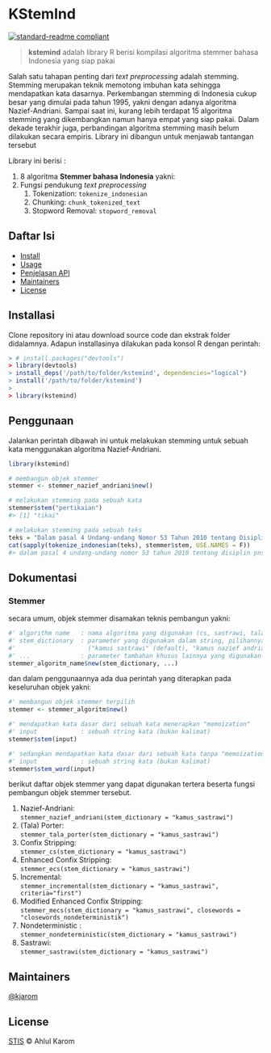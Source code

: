 # KStemInd

[![standard-readme compliant](https://img.shields.io/badge/readme%20style-standard-brightgreen.svg?style=flat-square)](https://github.com/RichardLitt/standard-readme)

> **kstemind** adalah library R berisi kompilasi algoritma stemmer bahasa Indonesia yang siap pakai

Salah satu tahapan penting dari *text preprocessing* adalah stemming. Stemming merupakan teknik memotong imbuhan kata sehingga mendapatkan kata dasarnya. Perkembangan stemming di Indonesia cukup besar yang dimulai pada tahun 1995, yakni dengan adanya algoritma Nazief-Andriani. Sampai saat ini, kurang lebih terdapat 15 algoritma stemming yang dikembangkan namun hanya empat yang siap pakai. Dalam dekade terakhir juga, perbandingan algoritma stemming masih belum dilakukan secara empiris. Library ini dibangun untuk menjawab tantangan tersebut

Library ini berisi :

1. 8 algoritma **Stemmer bahasa Indonesia**  yakni:  
1. Fungsi pendukung *text preprocessing*
    1. Tokenization: `tokenize_indonesian`
    1. Chunking: `chunk_tokenized_text`
    1. Stopword Removal: `stopword_removal`

## Daftar Isi

- [Install](#installasi)
- [Usage](#penggunaan)
- [Penjelasan API](#dokumentasi)
- [Maintainers](#maintainers)
- [License](#license)

## Installasi

Clone repository ini atau download source code dan ekstrak folder didalamnya. Adapun installasinya dilakukan pada konsol R dengan perintah:

```R
> # install.packages("devtools")
> library(devtools)
> install_deps('/path/to/folder/kstemind', dependencies="logical")
> install('/path/to/folder/kstemind')
>
> library(kstemind)
```

## Penggunaan

Jalankan perintah dibawah ini untuk melakukan stemming untuk sebuah kata menggunakan algoritma Nazief-Andriani.

```r
library(kstemind)

# membangun objek stemmer
stemmer <- stemmer_nazief_andriani$new()

# melakukan stemming pada sebuah kata
stemmer$stem("pertikaian")
#> [1] "tikai"

# melakukan stemming pada sebuah teks
teks = "Dalam pasal 4 Undang-undang Nomor 53 Tahun 2010 tentang Disiplin PNS, disebutkan bahwa PNS dilarang menggunakan jabatannya untuk memperkaya diri sendiri ataupun golongan."
cat(sapply(tokenize_indonesian(teks), stemmer$stem, USE.NAMES = F))
#> dalam pasal 4 undang-undang nomor 53 tahun 2010 tentang disiplin pns sebut bahwa pns larang guna jabat untuk kaya diri sendiri atau golong
```

## Dokumentasi

### Stemmer

secara umum, objek stemmer disamakan teknis pembangun yakni:

```r
#' algorithm name   : nama algoritma yang digunakan (cs, sastrawi, tala_porter, dll.)
#' stem_dictionary  : parameter yang digunakan dalam string, pilihannya adalah 
#'                    ("kamus sastrawi" (default), "kamus nazief andriani", "kamus hidayat")
#' ...              : parameter tambahan khusus lainnya yang digunakan untuk stemmer tersebut
stemmer_algoritm_name$new(stem_dictionary, ...)
```

dan dalam penggunaannya ada dua perintah yang diterapkan pada keseluruhan objek yakni:

```r
#' membangun objek stemmer terpilih
stemmer <- stemmer_algoritm$new()

#' mendapatkan kata dasar dari sebuah kata menerapkan "memoization"
#' input            : sebuah string kata (bukan kalimat)
stemmer$stem(input)

#' sedangkan mendapatkan kata dasar dari sebuah kata tanpa "memoization"
#' input            : sebuah string kata (bukan kalimat)
stemmer$stem_word(input)
```

berikut daftar objek stemmer yang dapat digunakan tertera beserta fungsi pembangun objek stemmer tersebut.
1. Nazief-Andriani:   
    `stemmer_nazief_andriani(stem_dictionary = "kamus_sastrawi")`
1. (Tala) Porter:  
    `stemmer_tala_porter(stem_dictionary = "kamus_sastrawi")`
1. Confix Stripping:  
    `stemmer_cs(stem_dictionary = "kamus_sastrawi")`
1. Enhanced Confix Stripping:  
    `stemmer_ecs(stem_dictionary = "kamus_sastrawi")`
1. Incremental:  
    `stemmer_incremental(stem_dictionary = "kamus_sastrawi", criteria="first")`  
1. Modified Enhanced Confix Stripping:  
    `stemmer_mecs(stem_dictionary = "kamus_sastrawi", closewords = "closewords_nondeterministik")`
1. Nondeterministic :  
    `stemmer_nondeterministic(stem_dictionary = "kamus_sastrawi")`
1. Sastrawi:  
    `stemmer_sastrawi(stem_dictionary = "kamus_sastrawi")`

## Maintainers

[@kjarom](https://git.stis.ac.id/kjarom/)

## License

[STIS](LICENSE) © Ahlul Karom
